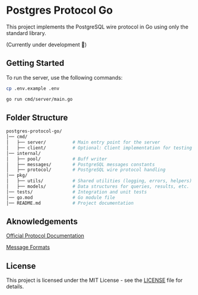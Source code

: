 # Postgres Protocol Go

This project implements the PostgreSQL wire protocol in Go using only the standard library.

(Currently under development 🚧)

## Getting Started

To run the server, use the following commands:

```bash
cp .env.example .env
```

```bash
go run cmd/server/main.go
```

## Folder Structure

```bash
postgres-protocol-go/
│── cmd/
│   ├── server/          # Main entry point for the server
│   ├── client/          # Optional: Client implementation for testing
│── internal/
│   ├── pool/            # Buff writer
│   ├── messages/        # PostgreSQL messages constants
│   ├── protocol/        # PostgreSQL wire protocol handling
│── pkg/
│   ├── utils/           # Shared utilities (logging, errors, helpers)
│   ├── models/          # Data structures for queries, results, etc.
│── tests/               # Integration and unit tests
│── go.mod               # Go module file
│── README.md            # Project documentation
```

## Aknowledgements

[Official Protocol Documentation](https://www.postgresql.org/docs/current/protocol.html)

[Message Formats](https://www.postgresql.org/docs/current/protocol-message-formats.html)

## License

This project is licensed under the MIT License - see the [LICENSE](LICENSE) file for details.
